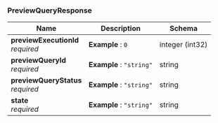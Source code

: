 
<a name="previewqueryresponse"></a>
### PreviewQueryResponse

|Name|Description|Schema|
|---|---|---|
|**previewExecutionId**  <br>*required*|**Example** : `0`|integer (int32)|
|**previewQueryId**  <br>*required*|**Example** : `"string"`|string|
|**previewQueryStatus**  <br>*required*|**Example** : `"string"`|string|
|**state**  <br>*required*|**Example** : `"string"`|string|



